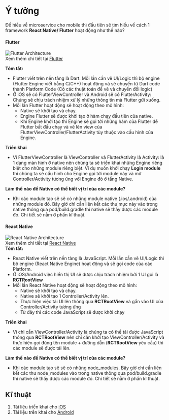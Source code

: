 # Ý tưởng

Để hiểu về microservice cho mobile thì đầu tiên sẽ tìm hiểu về cách 1 framework **React Native/ Flutter** hoạt động như thế nào?

#### Flutter

![Flutter Architecture](https://github.com/SteveNguyenn/micro_mobile/images/flutter_arch.png)  
Xem thêm chi tiết tại [Flutter](https://docs.flutter.dev/resources/architectural-overview)</br>

<b>Tóm tắt: </b>
- Flutter viết trên nền tảng là Dart. Mỗi lần cần vẽ UI/Logic thì bộ engine (Flutter Engine viết bằng C/C++) hoạt động và sẽ chuyển từ Dart code thành Platform Code (Có các thuật toán để vẽ và chuyển đổi logic)
- Ở iOS sẽ có FlutterViewController và Android sẽ có FlutterActivity: Chúng sẽ chịu trách nhiệm xử lý những thông tin mà Flutter gửi xuống.</br>
- Mỗi lần Flutter hoạt động sẽ hoạt động theo mô hình: 
    - Native sẽ khởi tạo và chạy. 
    - Engine Flutter sẽ được khởi tạo ở hàm chạy đầu tiên của native.
    - Khi Engine khởi tạo thì Engine sẽ gọi tới những hàm của Flutter để Flutter bắt đầu chạy và vẽ lên view của FlutterViewController/FlutterActivity tùy thuộc vào cấu hình của Engine. </br>

<b>Triển khai </b>
- Vì FlutterViewController là ViewController và FlutterActivity là Activity: là 1 dạng màn hình ở native nên chúng ta sẽ triển khai những Engine riêng biệt cho những module riêng biệt. Ví dụ muốn khởi chạy **Login module** thì chúng ta sẽ cấu hình cho Engine gọi tới module này và mở Controller/Activity tương ứng với Engine đó ở tầng Native.

<b> Làm thế nào để Native có thể biết vị trí của các module? </b>
- Khi các module tạo sẽ sẽ có những module native (.ios/.android) của những module đó. Bây giờ chỉ cần liên kết các thư mục này vào trong native thông qua pod/build.gradle thì native sẽ thấy được các module đó. Chi tiết sẽ nằm ở phần kĩ thuật.

#### React Native

![React Native Architecture](https://github.com/SteveNguyenn/micro_mobile/images/rn_arch.jpeg)  
Xem thêm chi tiết tại [React Native](https://reactnative.dev/architecture/overview)</br>
<b>Tóm tắt: </b>
- React Native viết trên nền tảng là JavaScript. Mỗi lần cần vẽ UI/Logic thì bộ engine (React Native Engine) hoạt động và sẽ gọi code của các Platform.
- Ở iOS/Android việc hiển thị UI sẽ được chịu trách nhiệm bởi 1 UI gọi là **RCTRootView**
- Mỗi lần React Native hoạt động sẽ hoạt động theo mô hình: 
    - Native sẽ khởi tạo và chạy. 
    - Native sẽ khởi tạo 1 Controller/Activity lên.
    - Thực hiện việc tải UI lên thông qua **RCTRootView** và gắn vào UI của Controller/Activity tương ứng
    - Từ đây thì các code JavaScript sẽ được khởi chạy</br>

<b>Triển khai </b>
- Vì chỉ cần ViewController/Activity là chúng ta có thể tải được JavaScript thông qua **RCTRootView** nên chỉ cần khởi tạo ViewController/Activity và thực hiện gọi đúng tên module + đường dẫn (**RCTRootView** yêu cầu) thì các module sẽ được tải lên.

<b> Làm thế nào để Native có thể biết vị trí của các module? </b>
- Khi các module tạo sẽ sẽ có những node_modules. Bây giờ chỉ cần liên kết các thư node_modules vào trong native thông qua pod/build.gradle thì native sẽ thấy được các module đó. Chi tiết sẽ nằm ở phần kĩ thuật.

## Kĩ thuật
1. Tài liệu triển khai cho [iOS](https://github.com/SteveNguyenn/micro_mobile/iOS.md)
2. Tài liệu trển khai cho [Android](https://github.com/SteveNguyenn/micro_mobile/Android.md)
